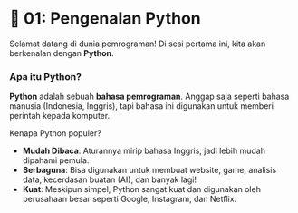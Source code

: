 # 👋 01: Pengenalan Python

Selamat datang di dunia pemrograman! Di sesi pertama ini, kita akan berkenalan dengan **Python**.

### Apa itu Python?

**Python** adalah sebuah **bahasa pemrograman**. Anggap saja seperti bahasa manusia (Indonesia, Inggris), tapi bahasa ini digunakan untuk memberi perintah kepada komputer.

Kenapa Python populer?

- **Mudah Dibaca**: Aturannya mirip bahasa Inggris, jadi lebih mudah dipahami pemula.
- **Serbaguna**: Bisa digunakan untuk membuat website, game, analisis data, kecerdasan buatan (AI), dan banyak lagi!
- **Kuat**: Meskipun simpel, Python sangat kuat dan digunakan oleh perusahaan besar seperti Google, Instagram, dan Netflix.
